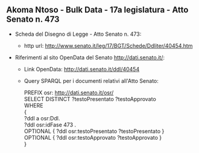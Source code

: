 ## Akoma Ntoso - Bulk Data - 17a legislatura - Atto Senato n. 473 ##

* Scheda del Disegno di Legge - Atto Senato n. 473:
	* http url: http://www.senato.it/leg/17/BGT/Schede/Ddliter/40454.htm

* Riferimenti al sito OpenData del Senato http://dati.senato.it/:
	* Link OpenData: http://dati.senato.it/ddl/40454
	* Query SPARQL per i documenti relativi all'Atto Senato:

        PREFIX osr: <http://dati.senato.it/osr/>  
		SELECT DISTINCT ?testoPresentato ?testoApprovato  
		WHERE  
		{  
		    ?ddl a osr:Ddl.  
		    ?ddl osr:idFase 473 .  
		    OPTIONAL { ?ddl osr:testoPresentato ?testoPresentato }  
		    OPTIONAL { ?ddl osr:testoApprovato ?testoApprovato }  
		}
		